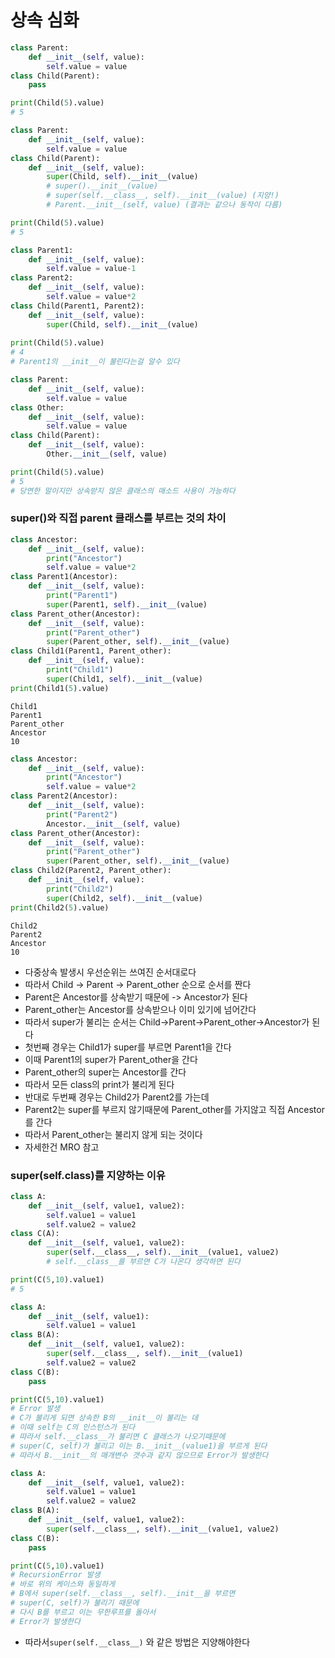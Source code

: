 # 상속 심화

```python
class Parent:
    def __init__(self, value):
        self.value = value
class Child(Parent):
    pass

print(Child(5).value)
# 5
```

```python
class Parent:
    def __init__(self, value):
        self.value = value
class Child(Parent):
    def __init__(self, value):
        super(Child, self).__init__(value)
        # super().__init__(value)
        # super(self.__class__, self).__init__(value) (지양!)
        # Parent.__init__(self, value) (결과는 같으나 동작이 다름)

print(Child(5).value)
# 5
```

```python
class Parent1:
    def __init__(self, value):
        self.value = value-1
class Parent2:
    def __init__(self, value):
        self.value = value*2
class Child(Parent1, Parent2):
    def __init__(self, value):
        super(Child, self).__init__(value)
        
print(Child(5).value)
# 4
# Parent1의 __init__이 불린다는걸 알수 있다
```

```python
class Parent:
    def __init__(self, value):
        self.value = value
class Other:
    def __init__(self, value):
        self.value = value
class Child(Parent):
    def __init__(self, value):
        Other.__init__(self, value)

print(Child(5).value)
# 5
# 당연한 말이지만 상속받지 않은 클래스의 매소드 사용이 가능하다
```

### super()와 직접 parent 클래스를 부르는 것의 차이

```python
class Ancestor:
    def __init__(self, value):
        print("Ancestor")
        self.value = value*2
class Parent1(Ancestor):
    def __init__(self, value):
        print("Parent1")
        super(Parent1, self).__init__(value)
class Parent_other(Ancestor):
    def __init__(self, value):
        print("Parent_other")
        super(Parent_other, self).__init__(value)
class Child1(Parent1, Parent_other):
    def __init__(self, value):
        print("Child1")
        super(Child1, self).__init__(value)
print(Child1(5).value)
```

```
Child1
Parent1
Parent_other
Ancestor
10
```

```python
class Ancestor:
    def __init__(self, value):
        print("Ancestor")
        self.value = value*2
class Parent2(Ancestor):
    def __init__(self, value):
        print("Parent2")
        Ancestor.__init__(self, value)
class Parent_other(Ancestor):
    def __init__(self, value):
        print("Parent_other")
        super(Parent_other, self).__init__(value)
class Child2(Parent2, Parent_other):
    def __init__(self, value):
        print("Child2")
        super(Child2, self).__init__(value)
print(Child2(5).value)
```

```
Child2
Parent2
Ancestor
10
```

- 다중상속 발생시 우선순위는 쓰여진 순서대로다
- 따라서 Child -> Parent -> Parent_other 순으로 순서를 짠다
- Parent은 Ancestor를 상속받기 때문에 -> Ancestor가 된다
- Parent_other는 Ancestor를 상속받으나 이미 있기에 넘어간다
- 따라서 super가 불리는 순서는 Child->Parent->Parent_other->Ancestor가 된다
- 첫번째 경우는 Child1가 super를 부르면 Parent1을 간다
- 이때 Parent1의 super가 Parent_other을 간다
- Parent_other의 super는 Ancestor를 간다
- 따라서 모든 class의 print가 불리게 된다
- 반대로 두번째 경우는 Child2가 Parent2를 가는데
- Parent2는 super를 부르지 않기때문에 Parent_other를 가지않고 직접 Ancestor를 간다
- 따라서 Parent_other는 불리지 않게 되는 것이다
- 자세한건 MRO 참고


### super(self.__class__)를 지양하는 이유

```python
class A:
    def __init__(self, value1, value2):
        self.value1 = value1
        self.value2 = value2
class C(A):
    def __init__(self, value1, value2):
        super(self.__class__, self).__init__(value1, value2)
        # self.__class__를 부르면 C가 나온다 생각하면 된다

print(C(5,10).value1)
# 5
```

```python
class A:
    def __init__(self, value1):
        self.value1 = value1
class B(A):
    def __init__(self, value1, value2):
        super(self.__class__, self).__init__(value1)
        self.value2 = value2
class C(B):
    pass

print(C(5,10).value1)
# Error 발생
# C가 불리게 되면 상속한 B의 __init__이 불리는 데
# 이때 self는 C의 인스턴스가 된다
# 따라서 self.__class__가 불리면 C 클래스가 나오기때문에
# super(C, self)가 불리고 이는 B.__init__(value1)을 부르게 된다
# 따라서 B.__init__의 매개변수 갯수과 같지 않으므로 Error가 발생한다
```

```python
class A:
    def __init__(self, value1, value2):
        self.value1 = value1
        self.value2 = value2
class B(A):
    def __init__(self, value1, value2):
        super(self.__class__, self).__init__(value1, value2)
class C(B):
    pass

print(C(5,10).value1)
# RecursionError 발생
# 바로 위의 케이스와 동일하게
# B에서 super(self.__class__, self).__init__을 부르면
# super(C, self)가 불리기 때문에
# 다시 B를 부르고 이는 무한루프를 돌아서
# Error가 발생한다
```

- 따라서```super(self.__class__)``` 와 같은 방법은 지양해야한다

